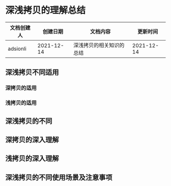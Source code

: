 # 深浅拷贝的理解总结
| 文档创建人 | 创建日期   | 文档内容                  | 更新时间   |
| ---------- | ---------- | ------------------------- | ---------- |
| adsionli   | 2021-12-14 | 深浅拷贝的相关知识的总结 | 2021-12-14 |

## 深浅拷贝不同适用

### 深拷贝的适用


### 浅拷贝的适用


## 深浅拷贝的不同

## 深拷贝的深入理解


## 浅拷贝的深入理解


## 深浅拷贝的不同使用场景及注意事项